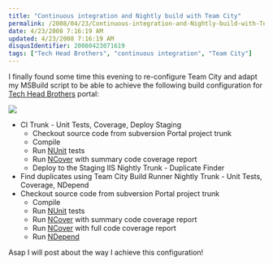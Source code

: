 ```yaml
---
title: "Continuous integration and Nightly build with Team City"
permalink: /2008/04/23/Continuous-integration-and-Nightly-build-with-Team-City/
date: 4/23/2008 7:16:19 AM
updated: 4/23/2008 7:16:19 AM
disqusIdentifier: 20080423071619
tags: ["Tech Head Brothers", "continuous integration", "Team City"]
---
```

I finally found some time this evening to re-configure Team City and adapt my MSBuild script to be able to achieve the following build configuration for [Tech Head Brothers](http://www.techheadbrothers.com/) portal:

![](http://farm3.static.flickr.com/2006/2434398929_d8bb394867_o.jpg) 
<!-- more -->

* CI Trunk - Unit Tests, Coverage, Deploy Staging
  * Checkout source code from subversion Portal project trunk
  *   Compile
  *   Run [NUnit](http://nunit.com/index.php) tests
  *   Run [NCover](http://www.ncover.com/) with summary code coverage report
  *   Deploy to the Staging IIS    Nightly Trunk - Duplicate Finder
* Find duplicates using Team City Build Runner    Nightly Trunk - Unit Tests, Coverage, NDepend
* Checkout source code from subversion Portal project trunk
  *   Compile
  *   Run [NUnit](http://nunit.com/index.php) tests
  *   Run [NCover](http://www.ncover.com/) with summary code coverage report
  *   Run [NCover](http://www.ncover.com/) with full code coverage report
  *   Run [NDepend](http://www.ndepend.com/)   

Asap I will post about the way I achieve this configuration!
